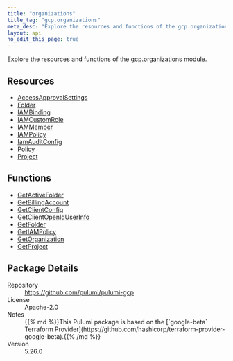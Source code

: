 ```yaml
---
title: "organizations"
title_tag: "gcp.organizations"
meta_desc: "Explore the resources and functions of the gcp.organizations module."
layout: api
no_edit_this_page: true
---
```


<!-- WARNING: this file was generated by Pulumi Docs Generator. -->
<!-- Do not edit by hand unless you're certain you know what you are doing! -->

Explore the resources and functions of the gcp.organizations module.

<h2 id="resources">Resources</h2>
<ul class="api">
    <li><a href="accessapprovalsettings" title="AccessApprovalSettings"><span class="api-symbol api-symbol--resource"></span>AccessApprovalSettings</a></li>
    <li><a href="folder" title="Folder"><span class="api-symbol api-symbol--resource"></span>Folder</a></li>
    <li><a href="iambinding" title="IAMBinding"><span class="api-symbol api-symbol--resource"></span>IAMBinding</a></li>
    <li><a href="iamcustomrole" title="IAMCustomRole"><span class="api-symbol api-symbol--resource"></span>IAMCustomRole</a></li>
    <li><a href="iammember" title="IAMMember"><span class="api-symbol api-symbol--resource"></span>IAMMember</a></li>
    <li><a href="iampolicy" title="IAMPolicy"><span class="api-symbol api-symbol--resource"></span>IAMPolicy</a></li>
    <li><a href="iamauditconfig" title="IamAuditConfig"><span class="api-symbol api-symbol--resource"></span>IamAuditConfig</a></li>
    <li><a href="policy" title="Policy"><span class="api-symbol api-symbol--resource"></span>Policy</a></li>
    <li><a href="project" title="Project"><span class="api-symbol api-symbol--resource"></span>Project</a></li>
</ul>

<h2 id="functions">Functions</h2>
<ul class="api">
    <li><a href="getactivefolder" title="GetActiveFolder"><span class="api-symbol api-symbol--function"></span>GetActiveFolder</a></li>
    <li><a href="getbillingaccount" title="GetBillingAccount"><span class="api-symbol api-symbol--function"></span>GetBillingAccount</a></li>
    <li><a href="getclientconfig" title="GetClientConfig"><span class="api-symbol api-symbol--function"></span>GetClientConfig</a></li>
    <li><a href="getclientopeniduserinfo" title="GetClientOpenIdUserInfo"><span class="api-symbol api-symbol--function"></span>GetClientOpenIdUserInfo</a></li>
    <li><a href="getfolder" title="GetFolder"><span class="api-symbol api-symbol--function"></span>GetFolder</a></li>
    <li><a href="getiampolicy" title="GetIAMPolicy"><span class="api-symbol api-symbol--function"></span>GetIAMPolicy</a></li>
    <li><a href="getorganization" title="GetOrganization"><span class="api-symbol api-symbol--function"></span>GetOrganization</a></li>
    <li><a href="getproject" title="GetProject"><span class="api-symbol api-symbol--function"></span>GetProject</a></li>
</ul>

<h2 id="package-details">Package Details</h2>
<dl class="package-details">
	<dt>Repository</dt>
	<dd><a href="https://github.com/pulumi/pulumi-gcp">https://github.com/pulumi/pulumi-gcp</a></dd>
	<dt>License</dt>
	<dd>Apache-2.0</dd>
	<dt>Notes</dt>
	<dd>{{% md %}}This Pulumi package is based on the [`google-beta` Terraform Provider](https://github.com/hashicorp/terraform-provider-google-beta).{{% /md %}}</dd>
	<dt>Version</dt>
	<dd>5.26.0</dd>
</dl>

